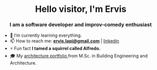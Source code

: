 <h1 align="center">Hello visitor, I'm Ervis</h1>
<h3 align="center"> I am a software developer and improv-comedy enthusiast</h3>

- 🌱 I’m currently learning everything.
- 📫 How to reach me:  **ervis.lapi@gmail.com** | <a href="https://linkedin.com/in/ervislapi" target="blank">linkedin</a>
- ⚡ Fun fact **I tamed a squirrel called Alfredo.**
- 🎓 My <a href="https://issuu.com/lervis87/docs/ervis_lapi_portfolio_sel" target="blank">architecture portfolio </a> from M.Sc. in Building Engineering and Architecture.

